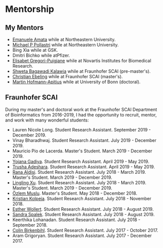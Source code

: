 # Mentorship

## My Mentors

- [Emanuele Amata](https://orcid.org/0000-0002-4750-3479) while at Northeastern University.
- [Michael P Pollastri](https://orcid.org/0000-0001-9943-7197) while at Northeastern University.
- Bing Xia while at GSK.
- Dmitri Bichko while atPfizer.
- [Elisabet Gregori-Puigjane](https://orcid.org/0000-0003-4754-1720) while at Novartis Institutes for Biomedical Research.
- [Shweta Bagawadi Kalawia](https://orcid.org/0000-0002-1249-6416) while at Fraunhofer SCAI (pre-master's).
- [Christian Ebeling](https://orcid.org/0000-0002-7560-6846) while at Fraunhofer SCAI (master's).
- [Martin Hofmann-Apitius](https://orcid.org/0000-0001-9012-6720) while at University of Bonn (doctoral).

## Fraunhofer SCAI

During my master's and doctoral work at the Fraunhofer SCAI Department of
Bioinformatics from 2016-2019, I had the opportunity to recruit, mentor, and
work with many wonderful students:

- Lauren Nicole Long. Student Research Assistant. September 2019 - December 2019.
- Vinay Bharadhwaj. Student Research Assistant. July 2019 - December 2019.
- Mauricio Pio de Lacerda. Master's Student. March 2019 - December 2019.
- [Yojana Gadiya](https://orcid.org/0000-0002-7683-0452). Student Research
  Assistant. April 2019 - May 2019.
- [Trusha Adeshara](https://orcid.org/0000-0002-8929-4724). Student Research
  Assistant. April 2019 - May 2019.
- [Rana Aldisi](https://orcid.org/0000-0002-3034-9970). Student Research
  Assistant. July 2018 - March 2019. Master's Student. March 2019 -
  December 2019.
- [Lingling Xu](https://orcid.org/0000-0002-0303-8616).  Student Research
  Assistant. July 2018 - March 2019. Master's Student. March 2019 -
  December 2019.
- [Özlem Muslu](https://orcid.org/0000-0003-0408-6190). Master's Student.
  May 2018 - December 2018.
- [Kristian Kolpeja](https://orcid.org/0000-0001-9661-5277). Student Research
  Assistant. July 2018 - November 2018.
- [Esther Wollert](https://orcid.org/0000-0002-7128-929X).  Student Research
  Assistant. July 2018 - August 2019.
- [Sandra Spalek](https://orcid.org/0000-0002-6117-4413).  Student Research
  Assistant. July 2018 - August 2019.
- Keerthika Lohanadan. Student Research Assistant. July 2018 - September 2018.
- [Colin Birkenbihl](https://orcid.org/0000-0002-7212-7700). Student Research
  Assistant. July 2017 - October 2017.
- Aram Grigoryan. Student Research Assistant. July 2017 - December 2017.
